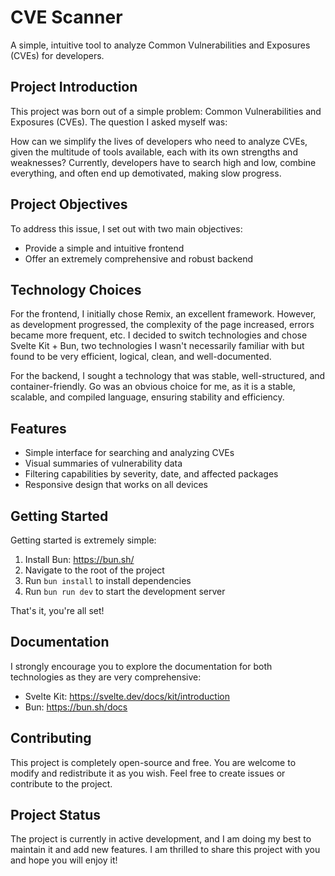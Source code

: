 # CVE Scanner

A simple, intuitive tool to analyze Common Vulnerabilities and Exposures (CVEs) for developers.

## Project Introduction

This project was born out of a simple problem: Common Vulnerabilities and Exposures (CVEs). The question I asked myself was:

How can we simplify the lives of developers who need to analyze CVEs, given the multitude of tools available, each with its own strengths and weaknesses? Currently, developers have to search high and low, combine everything, and often end up demotivated, making slow progress.

## Project Objectives

To address this issue, I set out with two main objectives:

* Provide a simple and intuitive frontend
* Offer an extremely comprehensive and robust backend

## Technology Choices

For the frontend, I initially chose Remix, an excellent framework. However, as development progressed, the complexity of the page increased, errors became more frequent, etc. I decided to switch technologies and chose Svelte Kit + Bun, two technologies I wasn't necessarily familiar with but found to be very efficient, logical, clean, and well-documented.

For the backend, I sought a technology that was stable, well-structured, and container-friendly. Go was an obvious choice for me, as it is a stable, scalable, and compiled language, ensuring stability and efficiency.

## Features

- Simple interface for searching and analyzing CVEs
- Visual summaries of vulnerability data
- Filtering capabilities by severity, date, and affected packages
- Responsive design that works on all devices

## Getting Started

Getting started is extremely simple:

1. Install Bun: https://bun.sh/
2. Navigate to the root of the project
3. Run `bun install` to install dependencies
4. Run `bun run dev` to start the development server

That's it, you're all set!

## Documentation

I strongly encourage you to explore the documentation for both technologies as they are very comprehensive:
- Svelte Kit: https://svelte.dev/docs/kit/introduction
- Bun: https://bun.sh/docs

## Contributing

This project is completely open-source and free. You are welcome to modify and redistribute it as you wish. Feel free to create issues or contribute to the project.

## Project Status

The project is currently in active development, and I am doing my best to maintain it and add new features. I am thrilled to share this project with you and hope you will enjoy it!